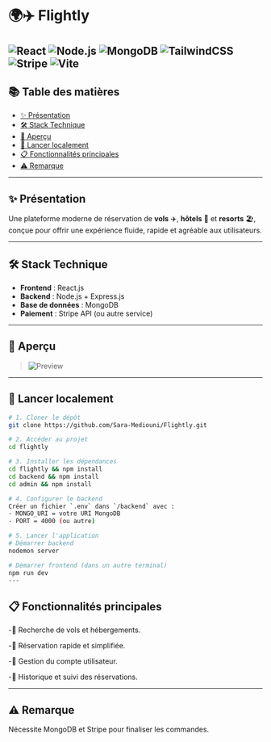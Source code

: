 # 🌍✈️ **Flightly**

![React](https://img.shields.io/badge/React-20232A?style=for-the-badge&logo=react&logoColor=61DAFB)
![Node.js](https://img.shields.io/badge/Node.js-339933?style=for-the-badge&logo=nodedotjs&logoColor=white)
![MongoDB](https://img.shields.io/badge/MongoDB-4EA94B?style=for-the-badge&logo=mongodb&logoColor=white)
![TailwindCSS](https://img.shields.io/badge/TailwindCSS-06B6D4?style=for-the-badge&logo=tailwindcss&logoColor=white)
![Stripe](https://img.shields.io/badge/Stripe-635BFF?style=for-the-badge&logo=stripe&logoColor=white)
![Vite](https://img.shields.io/badge/Vite-646CFF?style=for-the-badge&logo=vite&logoColor=white)
---

## 📚 **Table des matières**

- [✨ Présentation](#-présentation)
- [🛠️ Stack Technique](#️-stack-technique)
- [📸 Aperçu](#-aperçu)
- [🚀 Lancer localement](#-lancer-localement)
- [📋 Fonctionnalités principales](#-fonctionnalités-principales)
- [⚠️ Remarque](#️-remarque)


---

## ✨ **Présentation**

Une plateforme moderne de réservation de **vols** ✈️, **hôtels** 🏨 et **resorts** 🏖️, conçue pour offrir une expérience fluide, rapide et agréable aux utilisateurs.

---

## 🛠️ **Stack Technique**

- **Frontend** : React.js
- **Backend** : Node.js + Express.js
- **Base de données** : MongoDB
- **Paiement** : Stripe API (ou autre service)



---

## 📸 **Aperçu**


> ![Preview](https://flightly-21xm.vercel.app)

---

## 🚀 **Lancer localement**

```bash
# 1. Cloner le dépôt
git clone https://github.com/Sara-Mediouni/Flightly.git

# 2. Accéder au projet
cd flightly

# 3. Installer les dépendances
cd flightly && npm install
cd backend && npm install
cd admin && npm install

# 4. Configurer le backend
Créer un fichier `.env` dans `/backend` avec :
- MONGO_URI = votre URI MongoDB
- PORT = 4000 (ou autre)

# 5. Lancer l'application
# Démarrer backend
nodemon server

# Démarrer frontend (dans un autre terminal)
npm run dev
---
```
 ## 📋 Fonctionnalités principales
-🔎 Recherche de vols et hébergements.

-📅 Réservation rapide et simplifiée.

-👤 Gestion du compte utilisateur.

-🧾 Historique et suivi des réservations.

---

## ⚠️ Remarque
Nécessite MongoDB et Stripe pour finaliser les commandes.